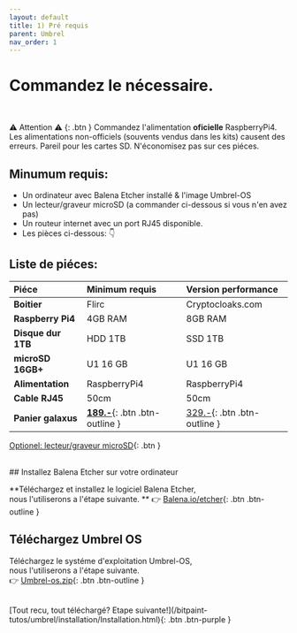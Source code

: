 ```yaml
---
layout: default
title: 1) Pré requis
parent: Umbrel
nav_order: 1
---
```



# Commandez le nécessaire. 
<br>


⚠️ Attention ⚠️
{: .btn }
Commandez l'alimentation **oficielle** RaspberryPi4.<br>
Les alimentations non-officiels (souvents vendus dans les kits) causent des erreurs.
Pareil pour les cartes SD. N'économisez pas sur ces piéces.<br>

## Minumum requis:
- Un ordinateur avec Balena Etcher installé & l'image Umbrel-OS
- Un lecteur/graveur microSD (a commander ci-dessous si vous n'en avez pas)
- Un routeur internet avec un port RJ45 disponible.
- Les pièces ci-dessous: 👇

## Liste de piéces:

| Piéce        | Minimum requis | Version performance |
|:-------------|:------------------|:------ |
| **Boitier**  | Flirc   | Cryptocloaks.com |
| **Raspberry Pi4** | 4GB RAM			   | 8GB RAM |
| **Disque dur 1TB** | HDD 1TB   | SSD 1TB   |
| **microSD 16GB+** | U1 16 GB    | U1 16 GB   |
| **Alimentation**    | RaspberryPi4 | RaspberryPi4  |
| **Cable RJ45**   | 50cm | 50cm |
| **Panier galaxus**     | [**189.-**](https://www.balena.io/etcher/){: .btn .btn-outline } | [329.-](https://github.com/getumbrel/umbrel-os/releases/download/v0.3.2/umbrel-os-v0.3.2.zip){: .btn .btn-outline }  |

[Optionel: lecteur/graveur microSD](https://www.galaxus.ch/fr/s1/product/sandisk-lecteur-usb-microsd-mobilemate-usb-30-lecteurs-de-cartes-9638318){: .btn }

<br>
## Installez Balena Etcher sur votre ordinateur

**Téléchargez et installez le logiciel Balena Etcher, <br>nous l'utiliserons a l'étape suivante. **
👉 [Balena.io/etcher](https://www.balena.io/etcher/ ){: .btn .btn-outline }
<br>
## Téléchargez Umbrel OS 
Téléchargez le systéme d'exploitation Umbrel-OS, <br>nous l'utiliserons a l'étape suivante.<br>
👉 [Umbrel-os.zip](https://github.com/getumbrel/umbrel-os/releases/download/v0.3.2/umbrel-os-v0.3.2.zip ){: .btn .btn-outline }


<br>
[Tout recu, tout téléchargé? Etape suivante!](/bitpaint-tutos/umbrel/installation/Installation.html){: .btn .btn-purple }